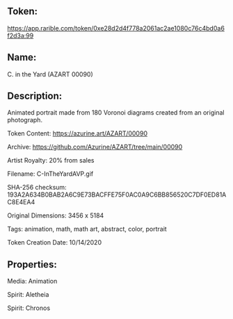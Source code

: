 ## Token:

https://app.rarible.com/token/0xe28d2d4f778a2061ac2ae1080c76c4bd0a6f2d3a:99

## Name:

 C. in the Yard (AZART 00090)

## Description: 

Animated portrait made from 180 Voronoi diagrams created from an original photograph.

Token Content: https://azurine.art/AZART/00090

Archive: https://github.com/Azurine/AZART/tree/main/00090

Artist Royalty: 20% from sales

Filename: C-InTheYardAVP.gif

SHA-256 checksum: 193A2A634B0BAB2A6C9E73BACFFE75F0AC0A9C6BB856520C7DF0ED81AC8E4EA4

Original Dimensions: 3456 x 5184

Tags: animation, math, math art, abstract, color, portrait

Token Creation Date: 10/14/2020

## Properties:

Media: Animation

Spirit: Aletheia

Spirit: Chronos
